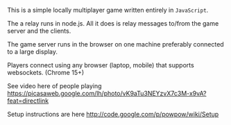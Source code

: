 This is a simple locally multiplayer game written entirely in `JavaScript`.

The a relay runs in node.js. All it does is relay messages to/from the game server and the clients.

The game server runs in the browser on one machine preferably connected to a large display.

Players connect using any browser (laptop, mobile) that supports websockets. (Chrome 15+)

See video here of people playing
https://picasaweb.google.com/lh/photo/vK9aTu3NEYzvX7c3M-x9vA?feat=directlink

Setup instructions are here
http://code.google.com/p/powpow/wiki/Setup